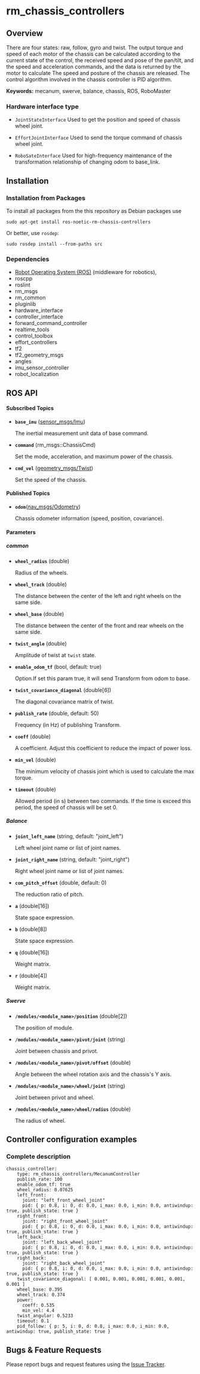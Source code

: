 # rm_chassis_controllers

## Overview

There are four states: raw, follow, gyro and twist. The output torque and speed of each motor of the chassis can be calculated according to the current state of the control, the received speed and pose of the pan/tilt, and the speed and acceleration commands, and the data is returned by the motor to calculate The speed and posture of the chassis are released. The control algorithm involved in the chassis controller is PID algorithm.

**Keywords:** mecanum, swerve, balance, chassis, ROS, RoboMaster

### Hardware interface type

+ `JointStateInterface` Used to get the position and speed of chassis wheel joint.

+ `EffortJointInterface` Used to send the torque command of chassis wheel joint.

+ `RoboSateInterface` Used for high-frequency maintenance of the transformation relationship of changing odom to
  base_link.

## Installation

### Installation from Packages

To install all packages from the this repository as Debian packages use

```
sudo apt-get install ros-noetic-rm-chassis-controllers
```

Or better, use `rosdep`:

```
sudo rosdep install --from-paths src
```

### Dependencies

* [Robot Operating System (ROS)](http://wiki.ros.org/) (middleware for robotics),
* roscpp
* roslint
* rm_msgs
* rm_common
* pluginlib
* hardware_interface
* controller_interface
* forward_command_controller
* realtime_tools
* control_toolbox
* effort_controllers
* tf2
* tf2_geometry_msgs
* angles
* imu_sensor_controller
* robot_localization

## ROS API

#### Subscribed Topics

* **`base_imu`** ([sensor_msgs/Imu](http://docs.ros.org/en/api/sensor_msgs/html/msg/Imu.html))

  The inertial measurement unit data of base command.

* **`command`** (rm_msgs::ChassisCmd)

  Set the mode, acceleration, and maximum power of the chassis.

* **`cmd_vel`** ([geometry_msgs/Twist](http://docs.ros.org/en/api/geometry_msgs/html/msg/Twist.html))

  Set the speed of the chassis.

#### Published Topics
* **`odom`**([nav_msgs/Odometry](http://docs.ros.org/en/api/nav_msgs/html/msg/Odometry.html))

  Chassis odometer information (speed, position, covariance).

#### Parameters

##### common

* **`wheel_radius`** (double)

  Radius of the wheels.

* **`wheel_track`** (double)

  The distance between the center of the left and right wheels on the same side.

* **`wheel_base`** (double)

  The distance between the center of the front and rear wheels on the same side.

* **`twist_angle`** (double)

  Amplitude of twist at `twist` state.

* **`enable_odom_tf`** (bool, default: true)

  Option.If set this param true, it will send Transform from odom to base.

* **`twist_covariance_diagonal`** (double[6])

  The diagonal covariance matrix of twist.

* **`publish_rate`** (double, default: 50)

  Frequency (in Hz) of publishing Transform.

* **`coeff`** (double)

  A coefficient. Adjust this coefficient to reduce the impact of power loss.

* **`min_vel`** (double)

  The minimum velocity of chassis joint which is used to calculate the max torque.

* **`timeout`** (double)

  Allowed period (in s) between two commands. If the time is exceed this period, the speed of chassis will be set 0.

##### Balance

* **`joint_left_name`** (string, default: "joint_left")

  Left wheel joint name or list of joint names.

* **`joint_right_name`** (string, default: "joint_right")

  Right wheel joint name or list of joint names.

* **`com_pitch_offset`** (double, default: 0)

  The reduction ratio of pitch.

* **`a`** (double[16])

  State space expression.

* **`b`** (double[8])

  State space expression.

* **`q`** (double[16])

  Weight matrix.

* **`r`** (double[4])

  Weight matrix.

##### Swerve

* **`/modules/<module_name>/position`** (double[2])

  The position of module.

* **`/modules/<module_name>/pivot/joint`** (string)

  Joint between chassis and privot.

* **`/modules/<module_name>/pivot/offset`** (double)

  Angle between the wheel rotation axis and the chassis's Y axis.

* **`/modules/<module_name>/wheel/joint`** (string)

  Joint between privot and wheel.

* **`/modules/<module_name>/wheel/radius`** (double)

  The radius of wheel.

## Controller configuration examples

### Complete description

```
chassis_controller:
    type: rm_chassis_controllers/MecanumController
    publish_rate: 100
    enable_odom_tf: true
    wheel_radius: 0.07625
    left_front:
      joint: "left_front_wheel_joint"
      pid: { p: 0.8, i: 0, d: 0.0, i_max: 0.0, i_min: 0.0, antiwindup: true, publish_state: true }
    right_front:
      joint: "right_front_wheel_joint"
      pid: { p: 0.8, i: 0, d: 0.0, i_max: 0.0, i_min: 0.0, antiwindup: true, publish_state: true }
    left_back:
      joint: "left_back_wheel_joint"
      pid: { p: 0.8, i: 0, d: 0.0, i_max: 0.0, i_min: 0.0, antiwindup: true, publish_state: true }
    right_back:
      joint: "right_back_wheel_joint"
      pid: { p: 0.8, i: 0, d: 0.0, i_max: 0.0, i_min: 0.0, antiwindup: true, publish_state: true }
    twist_covariance_diagonal: [ 0.001, 0.001, 0.001, 0.001, 0.001, 0.001 ]
    wheel_base: 0.395
    wheel_track: 0.374
    power:
      coeff: 0.535
      min_vel: 4.4
    twist_angular: 0.5233
    timeout: 0.1
    pid_follow: { p: 5, i: 0, d: 0.8, i_max: 0.0, i_min: 0.0, antiwindup: true, publish_state: true }
```

## Bugs & Feature Requests

Please report bugs and request features using the [Issue Tracker](https://github.com/rm-controls/rm_controllers/issues).
